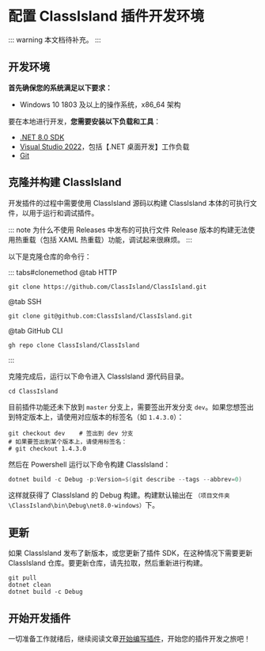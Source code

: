 # 配置 ClassIsland **插件**开发环境

::: warning
本文档待补充。
:::

## 开发环境

**首先确保您的系统满足以下要求：**

- Windows 10 1803 及以上的操作系统，x86_64 架构

要在本地进行开发，**您需要安装以下负载和工具**：

- [.NET 8.0 SDK](https://dotnet.microsoft.com/zh-cn/download/dotnet/8.0)
- [Visual Studio 2022](https://visualstudio.microsoft.com/)，包括【.NET 桌面开发】工作负载
- [Git](https://git-scm.com/)

## 克隆并构建 ClassIsland

开发插件的过程中需要使用 ClassIsland 源码以构建 ClassIsland 本体的可执行文件，以用于运行和调试插件。

::: note 为什么不使用 Releases 中发布的可执行文件
Release 版本的构建无法使用热重载（包括 XAML 热重载）功能，调试起来很麻烦。
:::

以下是克隆仓库的命令行：

::: tabs#clonemethod
@tab HTTP

```shell
git clone https://github.com/ClassIsland/ClassIsland.git
```

@tab SSH

```shell
git clone git@github.com:ClassIsland/ClassIsland.git
```

@tab GitHub CLI

```shell
gh repo clone ClassIsland/ClassIsland
```
:::

克隆完成后，运行以下命令进入 ClassIsland 源代码目录。

``` shell
cd ClassIsland
```

目前插件功能还未下放到 `master` 分支上，需要签出开发分支 `dev`。如果您想签出到特定版本上，请使用对应版本的标签名（如 `1.4.3.0`）：

``` shell
git checkout dev    # 签出到 dev 分支
# 如果要签出到某个版本上，请使用标签名：
# git checkout 1.4.3.0
```

然后在 Powershell 运行以下命令构建 ClassIsland：

``` powershell
dotnet build -c Debug -p:Version=$(git describe --tags --abbrev=0)
```

这样就获得了 ClassIsland 的 Debug 构建。构建默认输出在 `（项目文件夹\ClassIsland\bin\Debug\net8.0-windows）`下。

## 更新

如果 ClassIsland 发布了新版本，或您更新了插件 SDK，在这种情况下需要更新 ClassIsland 仓库。要更新仓库，请先拉取，然后重新进行构建。

``` shell
git pull
dotnet clean
dotnet build -c Debug
```

## 开始开发插件

一切准备工作就绪后，继续阅读文章[开始编写插件](../plugins/create-project.md)，开始您的插件开发之旅吧！
